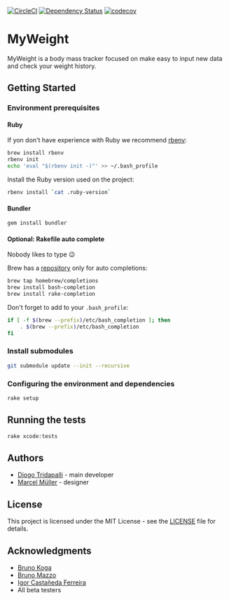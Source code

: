 [![CircleCI](https://circleci.com/gh/diogot/MyWeight.svg?style=svg)](https://circleci.com/gh/diogot/MyWeight)
[![Dependency Status](https://dependencyci.com/github/diogot/MyWeight/badge)](https://dependencyci.com/github/diogot/MyWeight)
[![codecov](https://codecov.io/gh/diogot/MyWeight/branch/master/graph/badge.svg)](https://codecov.io/gh/diogot/MyWeight)

# MyWeight

MyWeight is a body mass tracker focused on make easy to input new data and check your weight history.


## Getting Started

### Environment prerequisites

#### Ruby

If yon don't have experience with Ruby we recommend [rbenv](https://github.com/rbenv/rbenv):

```sh
brew install rbenv
rbenv init
echo 'eval "$(rbenv init -)"' >> ~/.bash_profile
```

Install the Ruby version used on the project:

```sh
rbenv install `cat .ruby-version`
```

#### Bundler

```sh
gem install bundler
```

#### Optional: Rakefile auto complete

Nobody likes to type 😉

Brew has a [repository](https://github.com/Homebrew/homebrew-completions) only for auto completions:

```sh
brew tap homebrew/completions
brew install bash-completion
brew install rake-completion
```

Don't forget to add to your `.bash_profile`:

```sh
if [ -f $(brew --prefix)/etc/bash_completion ]; then
    . $(brew --prefix)/etc/bash_completion
fi
```
### Install submodules

```sh
git submodule update --init --recursive
```

### Configuring the environment and dependencies 

```sh
rake setup
```

## Running the tests

```sh
rake xcode:tests
```

## Authors

- [Diogo Tridapalli](https://twitter.com/diogot) - main developer
- [Marcel Müller](https://twitter.com/grigio) - designer

## License

This project is licensed under the MIT License - see the [LICENSE](LICENSE) file for details.

## Acknowledgments

- [Bruno Koga](https://github.com/brunokoga)
- [Bruno Mazzo](https://github.com/BrunoMazzo)
- [Igor Castañeda Ferreira](https://github.com/igorcferreira)
- All beta testers
